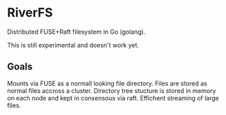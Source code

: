RiverFS
=======

Distributed FUSE+Raft filesystem in Go (golang).

This is still experimental and doesn't work yet.

Goals
-------
Mounts via FUSE as a normall looking file directory.
Files are stored as normal files accross a cluster.
Directory tree stucture is stored in memory on each node and
kept in consensous via raft.
Effichent streaming of large files.